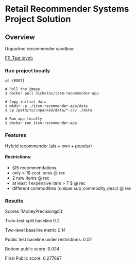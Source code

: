 # Retail Recommender Systems Project Solution

## Overview

Unpacked recommender sandbox:

[FP_Test.ipynb](https://github.com/Nickel-nc/GU_Rec_Systems/blob/master/Final_prj/FP_Test.ipynb)

### Run project locally


```
cd {ROOT}

# Pull the image
$ docker pull nickelnc/item-recommender-app

# Copy initial data
$ mkdir -p ./item-recommender-app/data
$ cp /path/to/unpacked/data/*.csv ./data

# Run app locally
$ docker run item-recommender-app

```

### Features

Hybrid recommender (als + own + popular)

#### Restrictions:

- @5 recommendations
- only > 1$ cost items @ rec
- 2 new items @ rec
- at least 1 expensive item > 7 $ @ rec
- different commodities (unique sub_commodity_desc) @ rec


### Results

Scores (MoneyPrecision@5):

Train-test split baseline 0.2

Two-level baseline metric 0.14

Public test baseline under restrictions: 0.07

Bottom public score: 0.034

Final Public score: 0.277897


